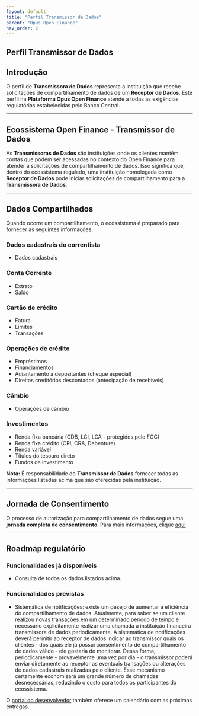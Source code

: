 ```yaml
---
layout: default
title: "Perfil Transmissor de Dados"
parent: "Opus Open Finance"
nav_order: 2
---
```


## Perfil Transmissor de Dados

## Introdução

O perfil de **Transmissora de Dados** representa a instituição que recebe solicitações de compartilhamento de dados de um **Receptor de Dados**. Este perfil na **Plataforma Opus Open Finance** atende a todas as exigências regulatórias estabelecidas pelo Banco Central.

---

## Ecossistema Open Finance - Transmissor de Dados

As **Transmissoras de Dados** são instituições onde os clientes mantêm contas que podem ser acessadas no contexto do Open Finance para atender a solicitações de compartilhamento de dados. Isso significa que, dentro do ecossistema regulado, uma instituição homologada como **Receptor de Dados** pode iniciar solicitações de compartilhamento para a **Transmissora de Dados**.

---

## Dados Compartilhados

Quando ocorre um compartilhamento, o ecossistema é preparado para fornecer as seguintes informações:

### **Dados cadastrais do correntista**

- Dados cadastrais

### **Conta Corrente**

- Extrato
- Saldo

### **Cartão de crédito**

- Fatura
- Limites
- Transações

### **Operações de crédito**

- Empréstimos
- Financiamentos
- Adiantamento a depositantes (cheque especial)
- Direitos creditórios descontados (antecipação de recebíveis)

### **Câmbio**

- Operações de câmbio

### **Investimentos**

- Renda fixa bancária (CDB, LCI, LCA - protegidos pelo FGC)
- Renda fixa crédito (CRI, CRA, Debenture)
- Renda variável
- Títulos do tesouro direto
- Fundos de investimento

**Nota:** É responsabilidade do **Transmissor de Dados** fornecer todas as informações listadas acima que são oferecidas pela instituição.

---

## Jornada de Consentimento

O processo de autorização para compartilhamento de dados segue uma **jornada completa de consentimento**. Para mais informações, clique [aqui](../Open-Finance-Brasil/JornadaConsentimento/OFB-JornadaConsentimento.html)

---

## Roadmap regulatório

### Funcionalidades já disponíveis

- Consulta de todos os dados listados acima.

### Funcionalidades previstas

- Sistemática de notificações: existe um desejo de aumentar a eficiência do compartilhamento de dados. Atualmente, para saber se um cliente realizou novas transações em um determinado período de tempo é necessário explicitamente realizar uma chamada à instituição financeira transmissora de dados periodicamente. A sistemática de notificações deverá permitir ao receptor de dados indicar ao transmissor quais os clientes - dos quais ele já possui consentimento de compartilhamento de dados válido - ele gostaria de monitorar. Dessa forma, periodicamente - provavelmente uma vez por dia - o transmissor poderá enviar diretamente ao receptor as eventuais transações ou alterações de dados cadastrais realizadas pelo cliente. Esse mecanismo certamente economizará um grande número de chamadas desnecessárias, reduzindo o custo para todos os participantes do ecossistema.

O [portal do desenvolvedor](https://openfinancebrasil.atlassian.net/wiki/spaces/DraftOF/calendars) também oferece um calendário com as próximas entregas.
